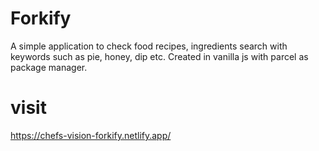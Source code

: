 # Forkify

A simple application to check food recipes, ingredients search with keywords such as pie, honey, dip etc.
Created in vanilla js with parcel as package manager.

# visit
https://chefs-vision-forkify.netlify.app/
